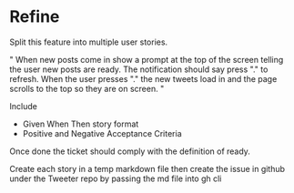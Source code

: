 # Refine

Split this feature into multiple user stories. 

"
When new posts come in show a prompt at the top of the screen telling the user new posts are ready. The notification should say press "." to refresh. When the user presses "." the new tweets load in and the page scrolls to the top so they are on screen.
"

Include
* Given When Then story format
* Positive and Negative Acceptance Criteria

Once done the ticket should comply with the definition of ready.

Create each story in a temp markdown file then create the issue in github under the Tweeter repo by passing the md file into gh cli